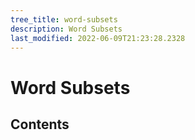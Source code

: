 ```yaml
---
tree_title: word-subsets
description: Word Subsets
last_modified: 2022-06-09T21:23:28.2328
---
```


# Word Subsets

## Contents
